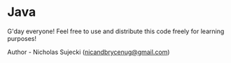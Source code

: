 # Java

G'day everyone! Feel free to use and distribute this code freely for learning purposes!

Author - Nicholas Sujecki (nicandbrycenug@gmail.com)
